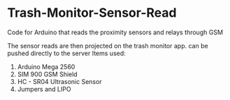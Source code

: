 # Trash-Monitor-Sensor-Read
Code for Arduino that reads the proximity sensors and relays through GSM

The sensor reads are then projected on the trash monitor app. can be pushed directly to the server
Items used:
1. Arduino Mega 2560
2. SIM 900 GSM Shield
3. HC - SR04 Ultrasonic Sensor
4. Jumpers and LIPO

